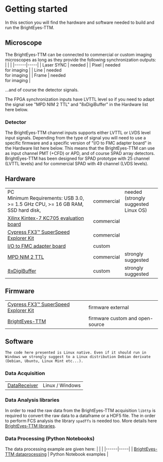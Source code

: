 # Getting started
In this section you will find the hardware and software needed to build and run the BrightEyes-TTM.

## Microscope
The BrightEyes-TTM can be connected to commercial or custom imaging microscopes as long as they provide the following synchronization outputs:
|   |    |
|------|-----|
| Laser SYNC | needed |
| Pixel | needed <br /> for imaging |
| Line | needed <br /> for imaging |
| Frame | needed <br /> for imaging |

...and of course the detector signals.

The FPGA synchronization inputs have LVTTL level so if you need to adapt the signal see "MPD NIM 2 TTL" and "8xDigiBuffer" in the Hardware list here below.

### Detector
The BrightEyes-TTM channel inputs supports either LVTTL or LVDS level input signals. Depending from the type of signal you will need to use a specific firmware and a specific version of "I/O to FMC adapter board" in the Hardware list here below. This means that the BrightEyes-TTM can use as input channel PMT (+CFD) or APD, and of course SPAD array detectors. BrightEyes-TTM has been designed for SPAD prototype with 25 channel (LVTTL levels) and for commercial SPAD with 49 channel (LVDS levels). 

## Hardware
|      |     |     |
|------|-----|-----|
|PC  <br /> Minimum Requirements: USB 3.0, >= 1.5 GHz CPU, >= 16 GB RAM, SSD hard disk, |  commercial   | needed <br /> (strongly suggested<br /> Linux OS)   |
|[Xilinx Kintex-7 KC705 evaluation board](FPGABoard.md)| commercial  | |
|[Cypress FX3™ SuperSpeed Explorer Kit](FMCAdapter.md)| commercial  | |
|[I/O to FMC adapter board](IOConnectorBoard.md) | custom |      |
|[MPD NIM 2 TTL](NIM2TTL.md) | commercial| strongly suggested   |
|[8xDigiBuffer](DigiBuffer.md) | custom | strongly suggested | 

## Firmware
|      |     |
|------|-----|
|[Cypress FX3™ SuperSpeed Explorer Kit](USB3.md)| firmware external  |
|[BrightEyes-TTM](FPGABoard.md) | firmware custom and open-source  |

## Software

```{note}
The code here presented is Linux native. Even if it should run in Windows we strongly suggest to a Linux distribution Debian derivate (Debian, Ubuntu, Linux Mint etc...).
```

### Data Acquisition
|      |     |
|------|-----|
| [DataReceiver](software.md#dataReceiver) | Linux / Windows |

### Data Analysis libraries
In order to read the raw data from the BrightEyes-TTM acquisition `libttp` is required to convert the raw data to a dataframe or a HDF5 file. The in order to perform FCS analysis the library `spadffs` is needed too. More details here [BrightEyes-TTM libraries](dataprocessing.md).


### Data Processing (Python Notebooks)
The data processing example are given here:
|      |     |
|------|-----|
| [BrightEyes-TTM dataprocessing](dataprocessing.md) | Python Notebook examples |

